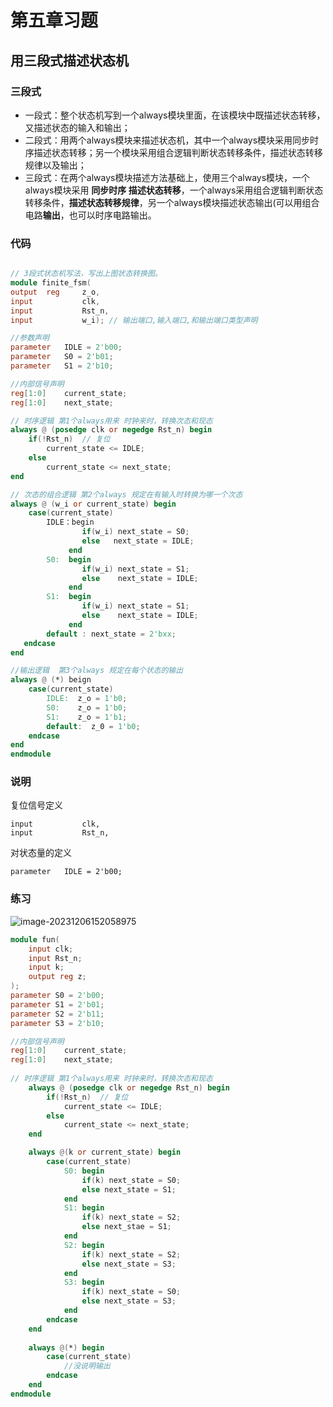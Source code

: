# 第五章习题

## 用三段式描述状态机

### 三段式

* 一段式：整个状态机写到一个always模块里面，在该模块中既描述状态转移，又描述状态的输入和输出；
* 二段式：用两个always模块来描述状态机，其中一个always模块采用同步时序描述状态转移；另一个模块采用组合逻辑判断状态转移条件，描述状态转移规律以及输出；
* 三段式：在两个always模块描述方法基础上，使用三个always模块，一个always模块采用 **同步时序 描述状态转移**，一个always采用组合逻辑判断状态转移条件，**描述状态转移规律**，另一个always模块描述状态输出(可以用组合电路**输出**，也可以时序电路输出。



### 代码

```verilog

// 3段式状态机写法，写出上图状态转换图。
module finite_fsm(
output 	reg		z_o,
input			clk,
input			Rst_n,
input			w_i); // 输出端口,输入端口,和输出端口类型声明

//参数声明
parameter	IDLE = 2'b00;
parameter	S0 = 2'b01;
parameter	S1 = 2'b10;

//内部信号声明
reg[1:0]	current_state;
reg[1:0]	next_state;

// 时序逻辑 第1个always用来 时钟来时，转换次态和现态
always @ (posedge clk or negedge Rst_n) begin
    if(!Rst_n)  // 复位
    	current_state <= IDLE;
    else
        current_state <= next_state;
end

// 次态的组合逻辑 第2个always 规定在有输入时转换为哪一个次态
always @ (w_i or current_state) begin
    case(current_state)
        IDLE：begin
				if(w_i) next_state = S0;
				else   next_state = IDLE;
			 end
        S0:  begin
        		if(w_i) next_state = S1;
                else    next_state = IDLE;
             end
        S1:  begin
                if(w_i) next_state = S1;
                else    next_state = IDLE;
             end
        default : next_state = 2'bxx;
   endcase
end

//输出逻辑  第3个always 规定在每个状态的输出
always @ (*) beign
    case(current_state)
        IDLE:  z_o = 1'b0;
        S0:    z_o = 1'b0;
        S1:    z_o = 1'b1;
        default:  z_0 = 1'b0;
    endcase
end
endmodule


```



### 说明

复位信号定义

```
input			clk,
input			Rst_n,
```



对状态量的定义

```
parameter	IDLE = 2'b00;
```



### 练习

![image-20231206152058975](C:\Users\何锦洋\AppData\Roaming\Typora\typora-user-images\image-20231206152058975.png)

```verilog
module fun(
	input clk;
    input Rst_n;
    input k;
    output reg z;
);
parameter S0 = 2'b00;
parameter S1 = 2'b01;
parameter S2 = 2'b11;
parameter S3 = 2'b10;

//内部信号声明
reg[1:0]	current_state;
reg[1:0]	next_state;
    
// 时序逻辑 第1个always用来 时钟来时，转换次态和现态
    always @ (posedge clk or negedge Rst_n) begin
        if(!Rst_n)  // 复位
            current_state <= IDLE;
        else
            current_state <= next_state;
    end

    always @(k or current_state) begin
        case(current_state)
            S0: begin
                if(k) next_state = S0;
                else next_state = S1;
            end
            S1: begin
                if(k) next_state = S2;
                else next_stae = S1;
            end
            S2: begin
                if(k) next_state = S2;
                else next_state = S3;
            end
            S3: begin
                if(k) next_state = S0;
                else next_state = S3;
            end
        endcase
    end
    
    always @(*) begin
        case(current_state)
            //没说明输出
        endcase
    end
endmodule
```

